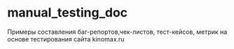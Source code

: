 # manual_testing_doc
Примеры составления баг-репортов,чек-листов, тест-кейсов, метрик на основе тестирования сайта kinomax.ru
